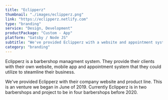 ```yaml
---
title: "Eclipperz"
thumbnail: "./images/eclipperz.png"
link: "https://eclipperz.netlify.com"
type: "branding"
service: "Design, Development"
productPackage: "Custom - App"
platform: "Gatsby / Node JS"
subtitle: "We've provided Eclipperz with a website and appointment system"
category: "branding"
---
```


Eclipperz is a barbershop managment system. They provide their clients with their own website, mobile app and appointment system that they could utilize to steamline their business.

We've provided Eclipperz with their company website and product line. This is an venture we began in June of 2019. Currently Eclipperz is in two barbershops and project to be in four barbershops before 2020.